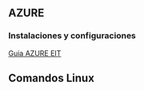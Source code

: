 ## AZURE

### Instalaciones y configuraciones

[Guia AZURE EIT][eit]



## Comandos Linux



[eit]: <https://eit.udp.cl/wp-content/uploads/2020/11/Mazure.pdf>